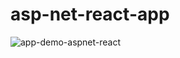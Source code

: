 # asp-net-react-app
![app-demo-aspnet-react](https://github.com/vcosmin2701/asp-net-react-app/assets/38065643/4e1581bd-caa0-44c7-b0a2-2015b57a059f)
